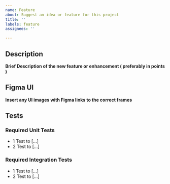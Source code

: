 ```yaml
---
name: Feature
about: Suggest an idea or feature for this project
title: ''
labels: feature
assignees: ''

---
```


## Description
**Brief Description of the new feature or enhancement ( preferably in points )**

## Figma UI 
**Insert any UI images with Figma links to the correct frames**



## Tests

### Required Unit Tests
- 1 Test to [...]
- 2 Test to [...]

### Required Integration Tests
- 1 Test to [...]
- 2 Test to [...]
